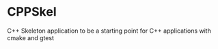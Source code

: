 # CPPSkel
C++ Skeleton application to be a starting point for C++ applications with cmake and gtest
